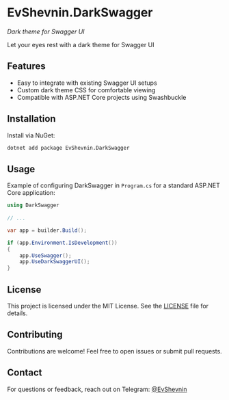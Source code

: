 # EvShevnin.DarkSwagger

*Dark theme for Swagger UI*

Let your eyes rest with a dark theme for Swagger UI

## Features

- Easy to integrate with existing Swagger UI setups
- Custom dark theme CSS for comfortable viewing
- Compatible with ASP.NET Core projects using Swashbuckle

## Installation

Install via NuGet:

```bash
dotnet add package EvShevnin.DarkSwagger
```

## Usage

Example of configuring DarkSwagger in `Program.cs` for a standard ASP.NET Core application:

```csharp
using DarkSwagger
    
// ...

var app = builder.Build();

if (app.Environment.IsDevelopment())
{
    app.UseSwagger();
    app.UseDarkSwaggerUI();
}
```

## License

This project is licensed under the MIT License. See the [LICENSE](https://licenses.nuget.org/MIT) file for details.

## Contributing

Contributions are welcome! Feel free to open issues or submit pull requests.

## Contact

For questions or feedback, reach out on Telegram: [@EvShevnin](https://t.me/ev_shevnin)